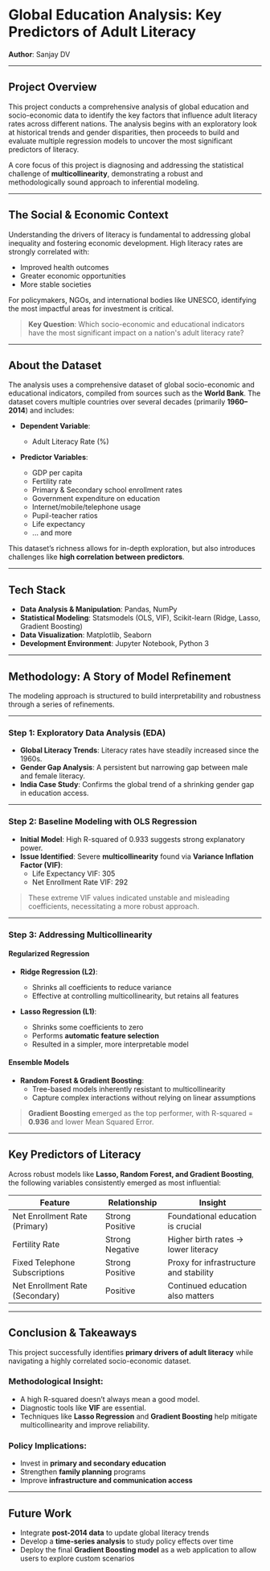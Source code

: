 # Global Education Analysis: Key Predictors of Adult Literacy  
**Author**: Sanjay DV

---

## Project Overview

This project conducts a comprehensive analysis of global education and socio-economic data to identify the key factors that influence adult literacy rates across different nations. The analysis begins with an exploratory look at historical trends and gender disparities, then proceeds to build and evaluate multiple regression models to uncover the most significant predictors of literacy.

A core focus of this project is diagnosing and addressing the statistical challenge of **multicollinearity**, demonstrating a robust and methodologically sound approach to inferential modeling.

---

## The Social & Economic Context

Understanding the drivers of literacy is fundamental to addressing global inequality and fostering economic development. High literacy rates are strongly correlated with:

- Improved health outcomes
- Greater economic opportunities
- More stable societies

For policymakers, NGOs, and international bodies like UNESCO, identifying the most impactful areas for investment is critical.

> **Key Question**: Which socio-economic and educational indicators have the most significant impact on a nation's adult literacy rate?

---

## About the Dataset

The analysis uses a comprehensive dataset of global socio-economic and educational indicators, compiled from sources such as the **World Bank**. The dataset covers multiple countries over several decades (primarily **1960–2014**) and includes:

- **Dependent Variable**:
  - Adult Literacy Rate (%)
  
- **Predictor Variables**:
  - GDP per capita
  - Fertility rate
  - Primary & Secondary school enrollment rates
  - Government expenditure on education
  - Internet/mobile/telephone usage
  - Pupil-teacher ratios
  - Life expectancy
  - ... and more

This dataset’s richness allows for in-depth exploration, but also introduces challenges like **high correlation between predictors**.

---

## Tech Stack

- **Data Analysis & Manipulation**: Pandas, NumPy  
- **Statistical Modeling**: Statsmodels (OLS, VIF), Scikit-learn (Ridge, Lasso, Gradient Boosting)  
- **Data Visualization**: Matplotlib, Seaborn  
- **Development Environment**: Jupyter Notebook, Python 3

---

## Methodology: A Story of Model Refinement

The modeling approach is structured to build interpretability and robustness through a series of refinements.

---

### Step 1: Exploratory Data Analysis (EDA)

- **Global Literacy Trends**: Literacy rates have steadily increased since the 1960s.
- **Gender Gap Analysis**: A persistent but narrowing gap between male and female literacy.
- **India Case Study**: Confirms the global trend of a shrinking gender gap in education access.

---

### Step 2: Baseline Modeling with OLS Regression

- **Initial Model**: High R-squared of 0.933 suggests strong explanatory power.
- **Issue Identified**: Severe **multicollinearity** found via **Variance Inflation Factor (VIF)**:
  - Life Expectancy VIF: 305
  - Net Enrollment Rate VIF: 292

> These extreme VIF values indicated unstable and misleading coefficients, necessitating a more robust approach.

---

### Step 3: Addressing Multicollinearity

#### Regularized Regression

- **Ridge Regression (L2)**:
  - Shrinks all coefficients to reduce variance
  - Effective at controlling multicollinearity, but retains all features

- **Lasso Regression (L1)**:
  - Shrinks some coefficients to zero
  - Performs **automatic feature selection**
  - Resulted in a simpler, more interpretable model

#### Ensemble Models

- **Random Forest & Gradient Boosting**:
  - Tree-based models inherently resistant to multicollinearity
  - Capture complex interactions without relying on linear assumptions

> **Gradient Boosting** emerged as the top performer, with R-squared = **0.936** and lower Mean Squared Error.

---

## Key Predictors of Literacy

Across robust models like **Lasso, Random Forest, and Gradient Boosting**, the following variables consistently emerged as most influential:

| Feature                         | Relationship        | Insight |
|--------------------------------|---------------------|---------|
| Net Enrollment Rate (Primary)  | Strong Positive     | Foundational education is crucial |
| Fertility Rate                 | Strong Negative     | Higher birth rates → lower literacy |
| Fixed Telephone Subscriptions  | Strong Positive     | Proxy for infrastructure and stability |
| Net Enrollment Rate (Secondary)| Positive            | Continued education also matters |

---

## Conclusion & Takeaways

This project successfully identifies **primary drivers of adult literacy** while navigating a highly correlated socio-economic dataset.

### Methodological Insight:
- A high R-squared doesn’t always mean a good model.
- Diagnostic tools like **VIF** are essential.
- Techniques like **Lasso Regression** and **Gradient Boosting** help mitigate multicollinearity and improve reliability.

### Policy Implications:
- Invest in **primary and secondary education**
- Strengthen **family planning** programs
- Improve **infrastructure and communication access**

---

## Future Work

- Integrate **post-2014 data** to update global literacy trends
- Develop a **time-series analysis** to study policy effects over time
- Deploy the final **Gradient Boosting model** as a web application to allow users to explore custom scenarios